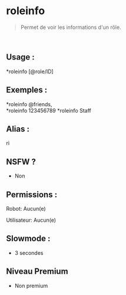# roleinfo

> Permet de voir les informations d'un rôle.

<br>

## Usage :

*roleinfo [@role/ID]

## Exemples :

*roleinfo @friends,
<br>*roleinfo 123456789
*roleinfo Staff

## Alias :

ri

## NSFW ?

- Non

## Permissions :

Robot: Aucun(e)
<br>

Utilisateur: Aucun(e)

## Slowmode :

- 3 secondes

## Niveau Premium

- Non premium